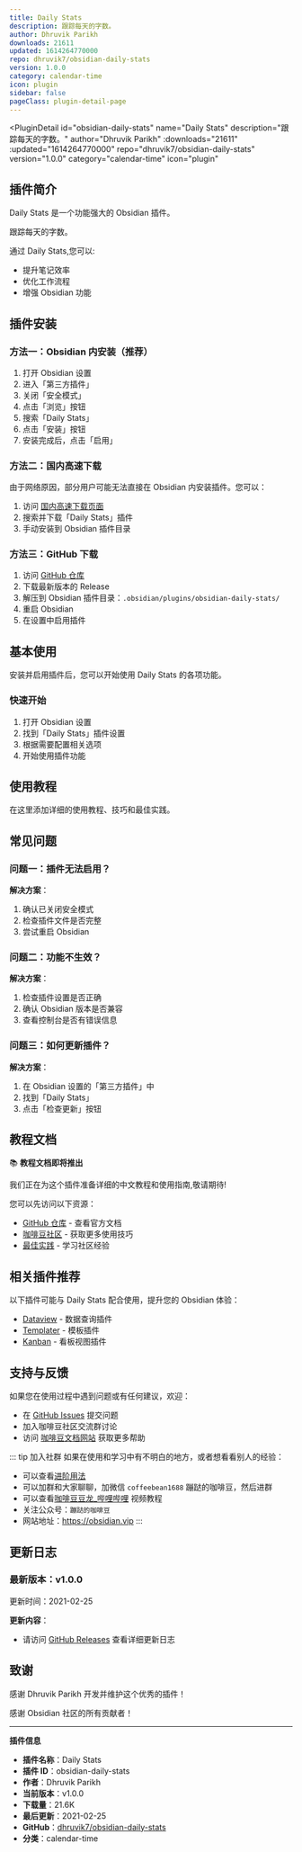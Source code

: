 ```yaml
---
title: Daily Stats
description: 跟踪每天的字数。
author: Dhruvik Parikh
downloads: 21611
updated: 1614264770000
repo: dhruvik7/obsidian-daily-stats
version: 1.0.0
category: calendar-time
icon: plugin
sidebar: false
pageClass: plugin-detail-page
---
```


<PluginDetail
  id="obsidian-daily-stats"
  name="Daily Stats"
  description="跟踪每天的字数。"
  author="Dhruvik Parikh"
  :downloads="21611"
  :updated="1614264770000"
  repo="dhruvik7/obsidian-daily-stats"
  version="1.0.0"
  category="calendar-time"
  icon="plugin"
>

<!-- AUTO_GENERATED_START -->
## 插件简介

Daily Stats 是一个功能强大的 Obsidian 插件。

跟踪每天的字数。

通过 Daily Stats,您可以:

- 提升笔记效率
- 优化工作流程
- 增强 Obsidian 功能

<!-- AUTO_GENERATED_END -->

<!-- AUTO_GENERATED_START -->
## 插件安装

### 方法一：Obsidian 内安装（推荐）

1. 打开 Obsidian 设置
2. 进入「第三方插件」
3. 关闭「安全模式」
4. 点击「浏览」按钮
5. 搜索「Daily Stats」
6. 点击「安装」按钮
7. 安装完成后，点击「启用」

### 方法二：国内高速下载

由于网络原因，部分用户可能无法直接在 Obsidian 内安装插件。您可以：

1. 访问 [国内高速下载页面](/zh/documentation/obsidian-plugins-download.html)
2. 搜索并下载「Daily Stats」插件
3. 手动安装到 Obsidian 插件目录

### 方法三：GitHub 下载

1. 访问 [GitHub 仓库](https://github.com/dhruvik7/obsidian-daily-stats)
2. 下载最新版本的 Release
3. 解压到 Obsidian 插件目录：`.obsidian/plugins/obsidian-daily-stats/`
4. 重启 Obsidian
5. 在设置中启用插件

## 基本使用

安装并启用插件后，您可以开始使用 Daily Stats 的各项功能。

### 快速开始

1. 打开 Obsidian 设置
2. 找到「Daily Stats」插件设置
3. 根据需要配置相关选项
4. 开始使用插件功能

<!-- AUTO_GENERATED_END -->

<!-- CUSTOM_CONTENT_START:tutorial -->
## 使用教程

在这里添加详细的使用教程、技巧和最佳实践。

<!-- CUSTOM_CONTENT_END:tutorial -->

<!-- SHARED_CONTENT_START -->
## 常见问题

### 问题一：插件无法启用？

**解决方案**：
1. 确认已关闭安全模式
2. 检查插件文件是否完整
3. 尝试重启 Obsidian

### 问题二：功能不生效？

**解决方案**：
1. 检查插件设置是否正确
2. 确认 Obsidian 版本是否兼容
3. 查看控制台是否有错误信息

### 问题三：如何更新插件？

**解决方案**：
1. 在 Obsidian 设置的「第三方插件」中
2. 找到「Daily Stats」
3. 点击「检查更新」按钮

## 教程文档

📚 **教程文档即将推出**

我们正在为这个插件准备详细的中文教程和使用指南,敬请期待!

您可以先访问以下资源：
- [GitHub 仓库](https://github.com/dhruvik7/obsidian-daily-stats) - 查看官方文档
- [咖啡豆社区](/zh/bases/) - 获取更多使用技巧
- [最佳实践](/zh/best-practices/) - 学习社区经验

## 相关插件推荐

以下插件可能与 Daily Stats 配合使用，提升您的 Obsidian 体验：

- [Dataview](/zh/plugins/dataview.html) - 数据查询插件
- [Templater](/zh/plugins/templater-obsidian.html) - 模板插件
- [Kanban](/zh/plugins/obsidian-kanban.html) - 看板视图插件

## 支持与反馈

如果您在使用过程中遇到问题或有任何建议，欢迎：

- 在 [GitHub Issues](https://github.com/dhruvik7/obsidian-daily-stats/issues) 提交问题
- 加入咖啡豆社区交流群讨论
- 访问 [咖啡豆文档网站](https://obsidian.vip) 获取更多帮助

::: tip 加入社群
如果在使用和学习中有不明白的地方，或者想看看别人的经验：
- 可以查看[进阶用法](/zh/advanced)
- 可以加群和大家聊聊，加微信 `coffeebean1688` 蹦跶的咖啡豆，然后进群
- 可以查看[咖啡豆豆龙_哔哩哔哩](https://space.bilibili.com/618777356) 视频教程
- 关注公众号：`蹦跶的咖啡豆`
- 网站地址：https://obsidian.vip
:::
<!-- SHARED_CONTENT_END -->

<!-- AUTO_GENERATED_START -->
## 更新日志

### 最新版本：v1.0.0

更新时间：2021-02-25

**更新内容**：
- 请访问 [GitHub Releases](https://github.com/dhruvik7/obsidian-daily-stats/releases) 查看详细更新日志

## 致谢

感谢 Dhruvik Parikh 开发并维护这个优秀的插件！

感谢 Obsidian 社区的所有贡献者！

---

**插件信息**
- **插件名称**：Daily Stats
- **插件 ID**：obsidian-daily-stats
- **作者**：Dhruvik Parikh
- **当前版本**：v1.0.0
- **下载量**：21.6K
- **最后更新**：2021-02-25
- **GitHub**：[dhruvik7/obsidian-daily-stats](https://github.com/dhruvik7/obsidian-daily-stats)
- **分类**：calendar-time
<!-- AUTO_GENERATED_END -->

</PluginDetail>


